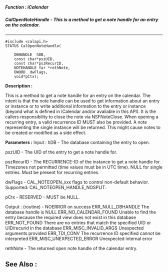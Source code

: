 ##### Function : iCalendar
##### CalOpenNoteHandle - This is a method to get a note handle for an entry on the calendar.
---
```
#include <calapi.h>
STATUS CalOpenNoteHandle(

	DBHANDLE  hDB,
	const char*pszUID,
	const char*pszRecurID,
	NOTEHANDLE far *rethNote,
	DWORD  dwFlags,
	void*pCtx);
```
**Description :**

This is a method to get a note handle for an entry on the calendar.
The intent is that the note handle can be used to get information about an 
entry or instance or to write additional information to the entry or instance 
(beyond what is defined in iCalendar and/or available in this API).
It is the callers responsibility to close the note via NSFNoteClose.
When opening a recurring entry, a valid recurrence ID MUST also be provided.  A 
note representing the single instance will be returned.
This might cause notes to be created or modified as a side effect.

**Parameters :**
Input :
hDB  -  The database containing the entry to open.

pszUID  -  The UID of the entry to get a note handle for.

pszRecurID  -  The RECURRENCE-ID of the instance to get a note handle for.  Timezones not permitted (time values must be in UTC time). NULL for single entries.  Must be present for recurring entries.

dwFlags  -  CAL_NOTEOPEN_xxx flags to control non-default behavior. Supported: CAL_NOTEOPEN_HANDLE_NOSPLIT.

pCtx  -  RESERVED - MUST be NULL.

Output :
(routine)  -  NOERROR on success
ERR_NULL_DBHANDLE			The database handle is NULL
ERR_NO_CALENDAR_FOUND		Unable to find the entry because the required view does not exist in this database
ERR_NOT_FOUND				There are no entries that match the specified UID or UID/recurid in the database
ERR_MISC_INVALID_ARGS		Unexpected arguments provided
ERR_TDI_CONV				The recurrence ID specified cannot be interpreted
ERR_MISC_UNEXPECTED_ERROR	Unexpected internal error


rethNote  -  The returned open note handle of the calendar entry.


**See Also :**
---
